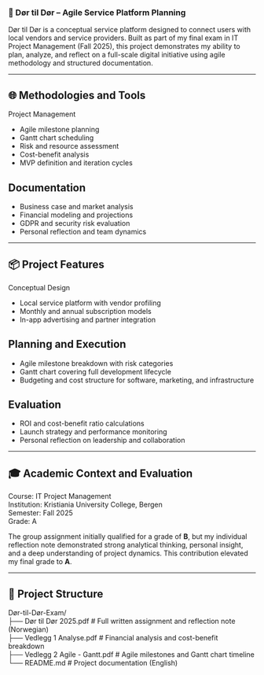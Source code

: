 ### 🚪 Dør til Dør – Agile Service Platform Planning  
Dør til Dør is a conceptual service platform designed to connect users with local vendors and service providers. Built as part of my final exam in IT Project Management (Fall 2025), this project demonstrates my ability to plan, analyze, and reflect on a full-scale digital initiative using agile methodology and structured documentation.

---

## 🌐 Methodologies and Tools  
Project Management  
- Agile milestone planning  
- Gantt chart scheduling  
- Risk and resource assessment  
- Cost-benefit analysis  
- MVP definition and iteration cycles  

## Documentation  
- Business case and market analysis  
- Financial modeling and projections  
- GDPR and security risk evaluation  
- Personal reflection and team dynamics  

---

## 📦 Project Features  
Conceptual Design  
- Local service platform with vendor profiling  
- Monthly and annual subscription models  
- In-app advertising and partner integration  

## Planning and Execution  
- Agile milestone breakdown with risk categories  
- Gantt chart covering full development lifecycle  
- Budgeting and cost structure for software, marketing, and infrastructure  

## Evaluation  
- ROI and cost-benefit ratio calculations  
- Launch strategy and performance monitoring  
- Personal reflection on leadership and collaboration  

---

## 🎓 Academic Context and Evaluation  
Course: IT Project Management  
Institution: Kristiania University College, Bergen  
Semester: Fall 2025  
Grade: A  

The group assignment initially qualified for a grade of **B**, but my individual reflection note demonstrated strong analytical thinking, personal insight, and a deep understanding of project dynamics. This contribution elevated my final grade to **A**.

---

## 🧠 Project Structure  
Dør-til-Dør-Exam/  
├── Dør til Dør 2025.pdf           # Full written assignment and reflection note (Norwegian)  
├── Vedlegg 1 Analyse.pdf          # Financial analysis and cost-benefit breakdown  
├── Vedlegg 2 Agile - Gantt.pdf    # Agile milestones and Gantt chart timeline  
└── README.md                      # Project documentation (English)

